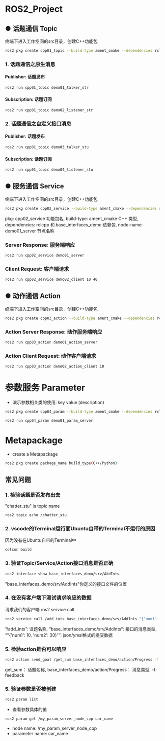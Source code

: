 # ROS2_Project

## ● 话题通信 Topic
终端下进入工作空间的src目录，创建C++功能包
```bash
ros2 pkg create cpp01_topic --build-type ament_cmake --dependencies rclcpp std_msgs base_interfaces_demo
```

### 1. 话题通信之原生消息

#### Publisher: 话题发布 
```bash
ros2 run cpp01_topic demo01_talker_str 
```
#### Subscription: 话题订阅
```bash
ros2 run cpp01_topic demo02_listener_str 
```
### 2. 话题通信之自定义接口消息

#### Publisher: 话题发布 
```bash
ros2 run cpp01_topic demo03_talker_stu
```
#### Subscription: 话题订阅
```bash
ros2 run cpp01_topic demo04_listener_stu 
```

## ● 服务通信 Service
终端下进入工作空间的src目录，创建C++功能包
```bash
ros2 pkg create cpp02_service --build-type ament_cmake --dependencies rclcpp base_interfaces_demo --node-name demo01_server
```
pkg: cpp02_service 功能包名,
build-type: ament_cmake C++ 类型,
dependencies:  rclcpp 和 base_interfaces_demo 依赖包,
node-name: demo01_server 节点名称

### Server Response: 服务端响应
```bash
ros2 run cpp02_service demo01_server
```
### Client Request: 客户端请求
```bash
ros2 run cpp02_service demo02_client 10 40

```
## ● 动作通信 Action
终端下进入工作空间的src目录，创建C++功能包
```bash
ros2 pkg create cpp03_action --build-type ament_cmake --dependencies rclcpp rclcpp_action base_interfaces_demo --node-name demo01_action_server
```
### Action Server Response: 动作服务端响应
```bash
ros2 run cpp03_action demo01_action_server 
```
### Action Client Request: 动作客户端请求
```bash
ros2 run cpp03_action demo02_action_client 10
```

# 参数服务 Parameter

- 演示参数相关类的使用: key value (description)
```bash
ros2 pkg create cpp04_param --build-type ament_cmake --dependencies rclcpp --node-name demo00_param
```

```bash
ros2 run cpp04_param demo01_param_server
```

# Metapackage

- create a Metapackage
```bash
ros2 pkg create package_name build_type(C++/Python)
```


## 常见问题

### 1. 检验话题是否发布出去 
"chatter_stu" is topic name 

```bash
ros2 topic echo /chatter_stu
```

### 2. vscode的Terminal运行而Ubuntu自带的Terminal不运行的原因
因为没有在Ubuntu自带的Terminal中

```bash
colcon build
```
### 3. 验证Topic/Service/Action接口消息是否正确

```bash
ros2 interface show base_interfaces_demo/srv/AddInts
```
"base_interfaces_demo/srv/AddInts"你定义的接口文件的位置

### 4. 在没有客户端下测试请求响应的数据 
请求我们的客户端 ros2 service call

```bash
ros2 service call /add_ints base_interfaces_demo/srv/AddInts "{'num1': 10, 'num2': 30}"
```

“/add_ints”: 话题名称, 
“base_interfaces_demo/srv/AddInts“: 接口的消息类型, 
“"{'num1': 10, 'num2': 30}"”: json/ymal格式的提交数据

### 5. 检验action是否可以响应 
```bash
ros2 action send_goal /get_sum base_interfaces_demo/action/Progress -f "{'num': 10}"
```
get_sum： 话题名称, 
base_interfaces_demo/action/Progress： 消息类型, 
-f: feedback

### 5. 验证参数是否被创建
```bash
ros2 param list 
```

- 查看参数具体的值

```bash
ros2 param get /my_param_server_node_cpp car_name
```
- node name: /my_param_server_node_cpp 
- parameter name: car_name